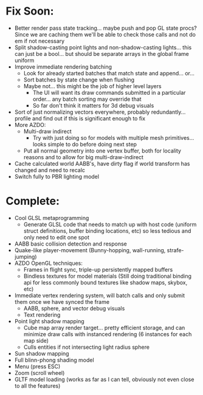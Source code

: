 # Fix Soon:
- Better render pass state tracking... maybe push and pop GL state procs? Since we are caching them we'll be able to check those calls and not do em if not necessary
- Split shadow-casting point lights and non-shadow-casting lights... this can just be a bool... but should be separate arrays in the global frame uniform
- Improve immediate rendering batching
    - Look for already started batches that match state and append... or...
    - Sort batches by state change when flushing
    - Maybe not... this might be the job of higher level layers
        - The UI will want its draw commands submitted in a particular order... any batch sorting may override that
        - So far don't think it matters for 3d debug visuals
- Sort of just normalizing vectors everywhere, probably redundantly... profile and find out if this is significant enough to fix
- More AZDO:
    - Multi-draw indirect
        - Try with just doing so for models with multiple mesh primitives... looks simple to do before doing next step
    - Put all normal geometry into one vertex buffer, both for locality reasons and to allow for big multi-draw-indirect
- Cache calculated world AABB's, have dirty flag if world transform has changed and need to recalc
- Switch fully to PBR lighting model

# Complete:
- Cool GLSL metaprogramming
    - Generate GLSL code that needs to match up with host code (uniform struct definitions, buffer binding locations, etc) so less tedious and only need to edit one spot
- AABB basic collision detection and response
- Quake-like player-movement (Bunny-hopping, wall-running, strafe-jumping)
- AZDO OpenGL techniques:
    - Frames in flight sync, triple-up persistently mapped buffers
    - Bindless textures for model materials (Still doing traditional binding api for less commonly bound textures like shadow maps, skybox, etc)
- Immediate vertex rendering system, will batch calls and only submit them once we have synced the frame
    - AABB, sphere, and vector debug visuals
    - Text rendering
- Point light shadow mapping
    - Cube map array render target... pretty efficient storage, and can minimize draw calls with instanced rendering (6 instances for each map side)
    - Culls entities if not intersecting light radius sphere
- Sun shadow mapping
- Full blinn-phong shading model
- Menu (press ESC)
- Zoom (scroll wheel)
- GLTF model loading (works as far as I can tell, obviously not even close to all the features)
